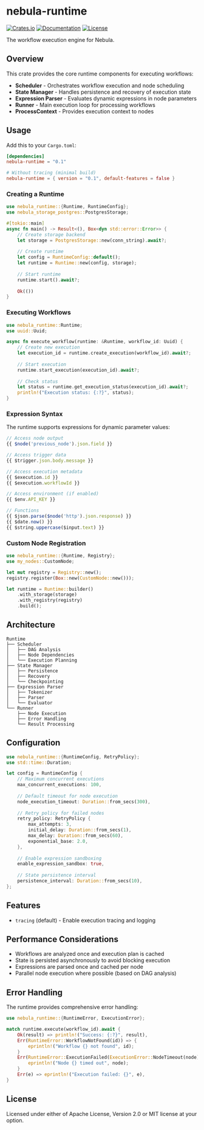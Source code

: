# nebula-runtime

[![Crates.io](https://img.shields.io/crates/v/nebula-runtime.svg)](https://crates.io/crates/nebula-runtime)
[![Documentation](https://docs.rs/nebula-runtime/badge.svg)](https://docs.rs/nebula-runtime)
[![License](https://img.shields.io/crates/l/nebula-runtime.svg)](LICENSE)

The workflow execution engine for Nebula.

## Overview

This crate provides the core runtime components for executing workflows:

- **Scheduler** - Orchestrates workflow execution and node scheduling
- **State Manager** - Handles persistence and recovery of execution state
- **Expression Parser** - Evaluates dynamic expressions in node parameters
- **Runner** - Main execution loop for processing workflows
- **ProcessContext** - Provides execution context to nodes

## Usage

Add this to your `Cargo.toml`:

```toml
[dependencies]
nebula-runtime = "0.1"

# Without tracing (minimal build)
nebula-runtime = { version = "0.1", default-features = false }
```

### Creating a Runtime

```rust
use nebula_runtime::{Runtime, RuntimeConfig};
use nebula_storage_postgres::PostgresStorage;

#[tokio::main]
async fn main() -> Result<(), Box<dyn std::error::Error>> {
    // Create storage backend
    let storage = PostgresStorage::new(conn_string).await?;
    
    // Create runtime
    let config = RuntimeConfig::default();
    let runtime = Runtime::new(config, storage);
    
    // Start runtime
    runtime.start().await?;
    
    Ok(())
}
```

### Executing Workflows

```rust
use nebula_runtime::Runtime;
use uuid::Uuid;

async fn execute_workflow(runtime: &Runtime, workflow_id: Uuid) {
    // Create new execution
    let execution_id = runtime.create_execution(workflow_id).await?;
    
    // Start execution
    runtime.start_execution(execution_id).await?;
    
    // Check status
    let status = runtime.get_execution_status(execution_id).await?;
    println!("Execution status: {:?}", status);
}
```

### Expression Syntax

The runtime supports expressions for dynamic parameter values:

```javascript
// Access node output
{{ $node('previous_node').json.field }}

// Access trigger data
{{ $trigger.json.body.message }}

// Access execution metadata
{{ $execution.id }}
{{ $execution.workflowId }}

// Access environment (if enabled)
{{ $env.API_KEY }}

// Functions
{{ $json.parse($node('http').json.response) }}
{{ $date.now() }}
{{ $string.uppercase($input.text) }}
```

### Custom Node Registration

```rust
use nebula_runtime::{Runtime, Registry};
use my_nodes::CustomNode;

let mut registry = Registry::new();
registry.register(Box::new(CustomNode::new()));

let runtime = Runtime::builder()
    .with_storage(storage)
    .with_registry(registry)
    .build();
```

## Architecture

```
Runtime
├── Scheduler
│   ├── DAG Analysis
│   ├── Node Dependencies
│   └── Execution Planning
├── State Manager
│   ├── Persistence
│   ├── Recovery
│   └── Checkpointing
├── Expression Parser
│   ├── Tokenizer
│   ├── Parser
│   └── Evaluator
└── Runner
    ├── Node Execution
    ├── Error Handling
    └── Result Processing
```

## Configuration

```rust
use nebula_runtime::{RuntimeConfig, RetryPolicy};
use std::time::Duration;

let config = RuntimeConfig {
    // Maximum concurrent executions
    max_concurrent_executions: 100,
    
    // Default timeout for node execution
    node_execution_timeout: Duration::from_secs(300),
    
    // Retry policy for failed nodes
    retry_policy: RetryPolicy {
        max_attempts: 3,
        initial_delay: Duration::from_secs(1),
        max_delay: Duration::from_secs(60),
        exponential_base: 2.0,
    },
    
    // Enable expression sandboxing
    enable_expression_sandbox: true,
    
    // State persistence interval
    persistence_interval: Duration::from_secs(10),
};
```

## Features

- `tracing` (default) - Enable execution tracing and logging

## Performance Considerations

- Workflows are analyzed once and execution plan is cached
- State is persisted asynchronously to avoid blocking execution
- Expressions are parsed once and cached per node
- Parallel node execution where possible (based on DAG analysis)

## Error Handling

The runtime provides comprehensive error handling:

```rust
use nebula_runtime::{RuntimeError, ExecutionError};

match runtime.execute(workflow_id).await {
    Ok(result) => println!("Success: {:?}", result),
    Err(RuntimeError::WorkflowNotFound(id)) => {
        eprintln!("Workflow {} not found", id);
    }
    Err(RuntimeError::ExecutionFailed(ExecutionError::NodeTimeout(node))) => {
        eprintln!("Node {} timed out", node);
    }
    Err(e) => eprintln!("Execution failed: {}", e),
}
```

## License

Licensed under either of Apache License, Version 2.0 or MIT license at your option.